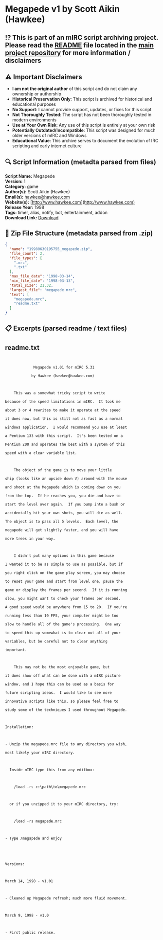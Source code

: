 # Megapede v1 by Scott Aikin (Hawkee) 

## ⁉️ This is part of an mIRC script archiving project. Please read the [README](https://github.com/sorzkode/mirc_scripts_archive/blob/main/README.md) file located in the [main project repository](https://github.com/sorzkode/mirc_scripts_archive) for more information / disclaimers  

## ⚠️ Important Disclaimers

- **I am not the original author** of this script and do not claim any ownership or authorship
- **Historical Preservation Only**: This script is archived for historical and educational purposes
- **No Support**: I cannot provide support, updates, or fixes for this script
- **Not Thoroughly Tested**: The script has not been thoroughly tested in modern environments
- **Use at Your Own Risk**: Any use of this script is entirely at your own risk
- **Potentially Outdated/Incompatible**: This script was designed for much older versions of mIRC and Windows
- **Educational Value**: This archive serves to document the evolution of IRC scripting and early internet culture

## 🔍 Script Information (metadta parsed from files)

**Script Name:** Megapede  
**Version:** 1  
**Category:** game  
**Author(s):** Scott Aikin (Hawkee)   
**Email(s):** <hawkee@hawkee.com>  
**Website(s):** [http://www.hawkee.com](http://www.hawkee.com)  
**Release Year:** 1998  
**Tags:** timer, alias, notify, bot, entertainment, addon  
**Download Link:** [Download](https://github.com/sorzkode/mirc_scripts_archive/raw/main/hawkee.com/19980630195755_megapede/19980630195755_megapede.zip)  

## 📂 Zip File Structure (metadata parsed from .zip)

```json
{
  "name": "19980630195755_megapede.zip",
  "file_count": 2,
  "file_types": [
    ".mrc",
    ".txt"
  ],
  "max_file_date": "1998-03-14",
  "min_file_date": "1998-03-13",
  "total_size": 21.32,
  "largest_file": "megapede.mrc",
  "text": [
    "megapede.mrc",
    "readme.txt"
  ]
}
```

## 📋 Excerpts (parsed readme / text files)

## readme.txt

```text

             Megapede v1.01 for mIRC 5.31
            by Hawkee (hawkee@hawkee.com)

	This was a somewhat tricky script to write 
because of the speed limitations in mIRC.  It took me 
about 3 or 4 rewrites to make it operate at the speed
it does now, but this is still not as fast as a normal
windows application.  I would recommend you use at least
a Pentium 133 with this script.  It's been tested on a
Pentium 200 and operates the best with a system of this
speed with a clear variable list.

	The object of the game is to move your little
ship (looks like an upside down V) around with the mouse
and shoot at the Megapede which is coming down on you 
from the top.  If he reaches you, you die and have to 
start the level over again.  If you bump into a bush or
accidentally hit your own shots, you will die as well.
The object is to pass all 5 levels.  Each level, the
megapede will get slightly faster, and you will have 
more trees in your way.

	I didn't put many options in this game because
I wanted it to be as simple to use as possible, but if 
you right click on the game play screen, you may choose
to reset your game and start from level one, pause the 
game or display the frames per second.  If it is running
slow, you might want to check your frames per second.
A good speed would be anywhere from 15 to 20.  If you're
running less than 10 FPS, your computer might be too 
slow to handle all of the game's processing.  One way 
to speed this up somewhat is to clear out all of your
variables, but be careful not to clear anything 
important.

	This may not be the most enjoyable game, but
it does show off what can be done with a mIRC picture 
window, and I hope this can be used as a basis for 
future scripting ideas.  I would like to see more 
innovative scripts like this, so please feel free to 
study some of the techniques I used throughout Megapede.

Installation:

- Unzip the megapede.mrc file to any directory you wish, 
most likely your mIRC directory.

- Inside mIRC type this from any editbox:

	/load -rs c:\path\to\megapede.mrc

  or if you unzipped it to your mIRC directory, try:

	/load -rs megapede.mrc

- Type /megapede and enjoy


Versions:

March 14, 1998 - v1.01

- Cleaned up Megapede refresh; much more fluid movement.

March 9, 1998 - v1.0

- First public release.

```
